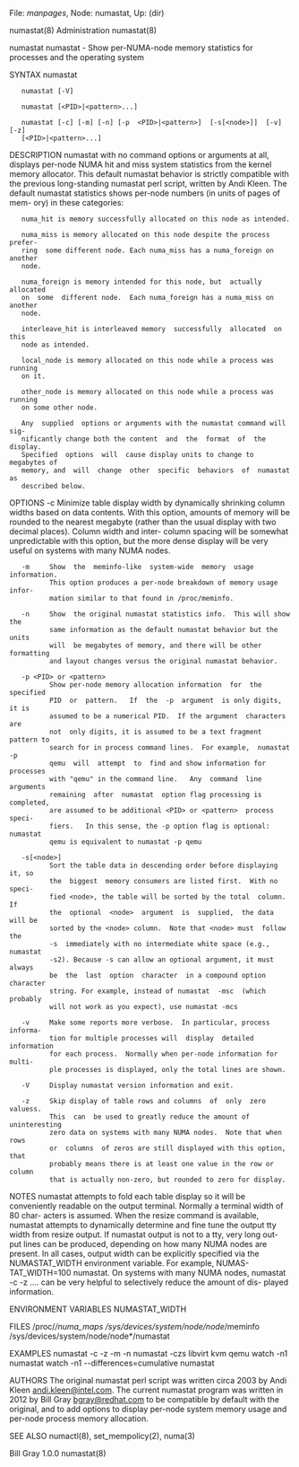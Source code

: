 File: *manpages*,  Node: numastat,  Up: (dir)

numastat(8)                     Administration                     numastat(8)



numastat
       numastat  -  Show per-NUMA-node memory statistics for processes and the
       operating system

SYNTAX
       numastat

       numastat [-V]

       numastat [<PID>|<pattern>...]

       numastat [-c] [-m] [-n] [-p  <PID>|<pattern>]  [-s[<node>]]  [-v]  [-z]
       [<PID>|<pattern>...]

DESCRIPTION
       numastat with no command options or arguments at all, displays per-node
       NUMA hit and miss system statistics from the kernel  memory  allocator.
       This default numastat behavior is strictly compatible with the previous
       long-standing numastat perl script, written by Andi Kleen.  The default
       numastat  statistics  shows per-node numbers (in units of pages of mem-
       ory) in these categories:

       numa_hit is memory successfully allocated on this node as intended.

       numa_miss is memory allocated on this node despite the process  prefer-
       ring  some different node. Each numa_miss has a numa_foreign on another
       node.

       numa_foreign is memory intended for this node, but  actually  allocated
       on  some  different node.  Each numa_foreign has a numa_miss on another
       node.

       interleave_hit is interleaved memory  successfully  allocated  on  this
       node as intended.

       local_node is memory allocated on this node while a process was running
       on it.

       other_node is memory allocated on this node while a process was running
       on some other node.

       Any  supplied  options or arguments with the numastat command will sig-
       nificantly change both the content  and  the  format  of  the  display.
       Specified  options  will  cause display units to change to megabytes of
       memory, and  will  change  other  specific  behaviors  of  numastat  as
       described below.

OPTIONS
       -c     Minimize  table  display  width  by dynamically shrinking column
              widths based on data contents.  With  this  option,  amounts  of
              memory  will be rounded to the nearest megabyte (rather than the
              usual display with two decimal places).  Column width and inter-
              column  spacing will be somewhat unpredictable with this option,
              but the more dense display will be very useful on  systems  with
              many NUMA nodes.

       -m     Show  the  meminfo-like  system-wide  memory  usage information.
              This option produces a per-node breakdown of memory usage infor-
              mation similar to that found in /proc/meminfo.

       -n     Show  the original numastat statistics info.  This will show the
              same information as the default numastat behavior but the  units
              will  be megabytes of memory, and there will be other formatting
              and layout changes versus the original numastat behavior.

       -p <PID> or <pattern>
              Show per-node memory allocation information  for  the  specified
              PID  or  pattern.   If  the  -p  argument  is only digits, it is
              assumed to be a numerical PID.  If the argument  characters  are
              not  only digits, it is assumed to be a text fragment pattern to
              search for in process command lines.  For example,  numastat  -p
              qemu  will  attempt  to  find and show information for processes
              with "qemu" in the command line.   Any  command  line  arguments
              remaining  after  numastat  option flag processing is completed,
              are assumed to be additional <PID> or <pattern>  process  speci-
              fiers.   In this sense, the -p option flag is optional: numastat
              qemu is equivalent to numastat -p qemu

       -s[<node>]
              Sort the table data in descending order before displaying it, so
              the  biggest  memory consumers are listed first.  With no speci-
              fied <node>, the table will be sorted by the total  column.   If
              the  optional  <node>  argument  is  supplied,  the data will be
              sorted by the <node> column.  Note that <node> must  follow  the
              -s  immediately with no intermediate white space (e.g., numastat
              -s2). Because -s can allow an optional argument, it must  always
              be  the  last  option  character  in a compound option character
              string. For example, instead of numastat  -msc  (which  probably
              will not work as you expect), use numastat -mcs

       -v     Make some reports more verbose.  In particular, process informa-
              tion for multiple processes will  display  detailed  information
              for each process.  Normally when per-node information for multi-
              ple processes is displayed, only the total lines are shown.

       -V     Display numastat version information and exit.

       -z     Skip display of table rows and columns  of  only  zero  valuess.
              This  can  be used to greatly reduce the amount of uninteresting
              zero data on systems with many NUMA nodes.  Note that when  rows
              or  columns  of zeros are still displayed with this option, that
              probably means there is at least one value in the row or  column
              that is actually non-zero, but rounded to zero for display.

NOTES
       numastat attempts to fold each table display so it will be conveniently
       readable on the output terminal.  Normally a terminal width of 80 char-
       acters  is  assumed.   When  the  resize command is available, numastat
       attempts to dynamically determine and fine tune the  output  tty  width
       from resize output.  If numastat output is not to a tty, very long out-
       put lines can be  produced,  depending  on  how  many  NUMA  nodes  are
       present.   In  all  cases, output width can be explicitly specified via
       the  NUMASTAT_WIDTH  environment   variable.    For   example,   NUMAS-
       TAT_WIDTH=100   numastat.  On systems with many NUMA nodes, numastat -c
       -z .... can be very helpful to selectively reduce the  amount  of  dis-
       played information.

ENVIRONMENT VARIABLES
       NUMASTAT_WIDTH

FILES
       /proc/*/numa_maps
       /sys/devices/system/node/node*/meminfo
       /sys/devices/system/node/node*/numastat

EXAMPLES
       numastat -c -z -m -n
       numastat -czs libvirt kvm qemu
       watch -n1 numastat
       watch -n1 --differences=cumulative numastat

AUTHORS
       The  original numastat perl script was written circa 2003 by Andi Kleen
       <andi.kleen@intel.com>.  The current numastat program  was  written  in
       2012  by  Bill Gray <bgray@redhat.com> to be compatible by default with
       the original, and to add options  to  display  per-node  system  memory
       usage and per-node process memory allocation.

SEE ALSO
       numactl(8), set_mempolicy(2), numa(3)



Bill Gray                            1.0.0                         numastat(8)
